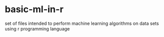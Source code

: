 # basic-ml-in-r
 set of files intended to perform machine learning algorithms on data sets using r programming language
